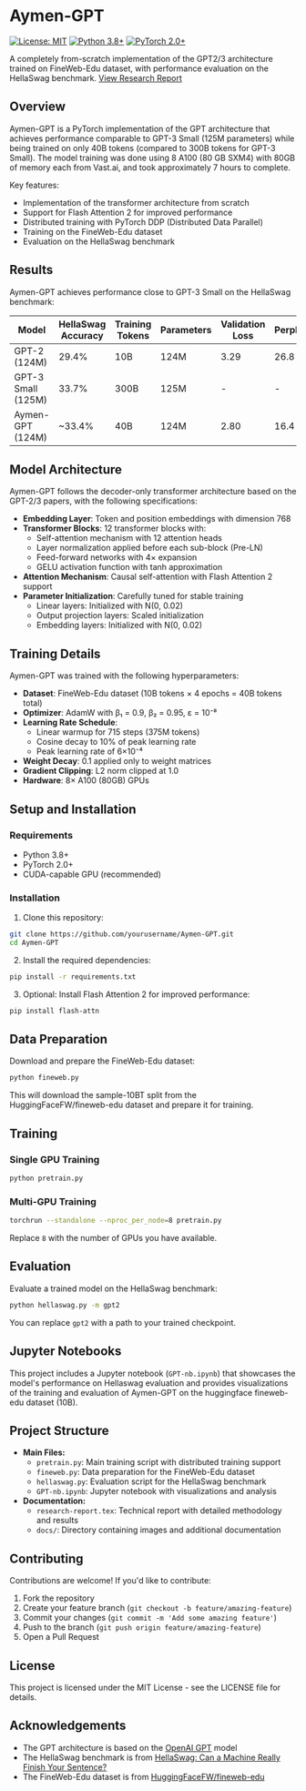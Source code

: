 # Aymen-GPT

[![License: MIT](https://img.shields.io/badge/License-MIT-yellow.svg)](https://opensource.org/licenses/MIT)
[![Python 3.8+](https://img.shields.io/badge/python-3.8+-blue.svg)](https://www.python.org/downloads/)
[![PyTorch 2.0+](https://img.shields.io/badge/PyTorch-2.0+-red.svg)](https://pytorch.org/)

A completely from-scratch implementation of the GPT2/3 architecture trained on FineWeb-Edu dataset, with performance evaluation on the HellaSwag benchmark. [View Research Report](https://drive.google.com/file/d/1LEzPnJ3gGAv_sDc7MuuNBgVsr5K_tjpR/view?usp=sharing)

## Overview

Aymen-GPT is a PyTorch implementation of the GPT architecture that achieves performance comparable to GPT-3 Small (125M parameters) while being trained on only 40B tokens (compared to 300B tokens for GPT-3 Small).
The model training was done using 8 A100 (80 GB SXM4) with 80GB of memory each from Vast.ai, and took approximately 7 hours to complete.

Key features:
- Implementation of the transformer architecture from scratch
- Support for Flash Attention 2 for improved performance
- Distributed training with PyTorch DDP (Distributed Data Parallel)
- Training on the FineWeb-Edu dataset
- Evaluation on the HellaSwag benchmark

## Results

Aymen-GPT achieves performance close to GPT-3 Small on the HellaSwag benchmark:

| Model | HellaSwag Accuracy | Training Tokens | Parameters | Validation Loss | Perplexity |
| ----- | ----------------- | -------------- | ---------- | --------------- | ---------- |
| GPT-2 (124M) | 29.4% | 10B | 124M | 3.29 | 26.8 |
| GPT-3 Small (125M) | 33.7% | 300B | 125M | - | - |
| Aymen-GPT (124M) | ~33.4% | 40B | 124M | 2.80 | 16.4 |


## Model Architecture

Aymen-GPT follows the decoder-only transformer architecture based on the GPT-2/3 papers, with the following specifications:

- **Embedding Layer**: Token and position embeddings with dimension 768
- **Transformer Blocks**: 12 transformer blocks with:
  - Self-attention mechanism with 12 attention heads
  - Layer normalization applied before each sub-block (Pre-LN)
  - Feed-forward networks with 4× expansion
  - GELU activation function with tanh approximation
- **Attention Mechanism**: Causal self-attention with Flash Attention 2 support
- **Parameter Initialization**: Carefully tuned for stable training
  - Linear layers: Initialized with N(0, 0.02)
  - Output projection layers: Scaled initialization
  - Embedding layers: Initialized with N(0, 0.02)

## Training Details

Aymen-GPT was trained with the following hyperparameters:

- **Dataset**: FineWeb-Edu dataset (10B tokens × 4 epochs = 40B tokens total)
- **Optimizer**: AdamW with β₁ = 0.9, β₂ = 0.95, ε = 10⁻⁸
- **Learning Rate Schedule**:
  - Linear warmup for 715 steps (375M tokens)
  - Cosine decay to 10% of peak learning rate
  - Peak learning rate of 6×10⁻⁴
- **Weight Decay**: 0.1 applied only to weight matrices
- **Gradient Clipping**: L2 norm clipped at 1.0
- **Hardware**: 8× A100 (80GB) GPUs


## Setup and Installation

### Requirements
- Python 3.8+
- PyTorch 2.0+
- CUDA-capable GPU (recommended)

### Installation

1. Clone this repository:
```bash
git clone https://github.com/yourusername/Aymen-GPT.git
cd Aymen-GPT
```

2. Install the required dependencies:
```bash
pip install -r requirements.txt
```

3. Optional: Install Flash Attention 2 for improved performance:
```bash
pip install flash-attn
```

## Data Preparation

Download and prepare the FineWeb-Edu dataset:

```bash
python fineweb.py
```

This will download the sample-10BT split from the HuggingFaceFW/fineweb-edu dataset and prepare it for training.

## Training

### Single GPU Training

```bash
python pretrain.py
```

### Multi-GPU Training

```bash
torchrun --standalone --nproc_per_node=8 pretrain.py
```

Replace `8` with the number of GPUs you have available.

## Evaluation

Evaluate a trained model on the HellaSwag benchmark:

```bash
python hellaswag.py -m gpt2
```

You can replace `gpt2` with a path to your trained checkpoint.

## Jupyter Notebooks

This project includes a Jupyter notebook (`GPT-nb.ipynb`) that showcases the model's performance on Hellaswag evaluation and provides visualizations of the training and evaluation of Aymen-GPT on the huggingface fineweb-edu dataset (10B).

## Project Structure

- **Main Files:**
  - `pretrain.py`: Main training script with distributed training support
  - `fineweb.py`: Data preparation for the FineWeb-Edu dataset
  - `hellaswag.py`: Evaluation script for the HellaSwag benchmark
  - `GPT-nb.ipynb`: Jupyter notebook with visualizations and analysis
- **Documentation:**
  - `research-report.tex`: Technical report with detailed methodology and results
  - `docs/`: Directory containing images and additional documentation

## Contributing

Contributions are welcome! If you'd like to contribute:

1. Fork the repository
2. Create your feature branch (`git checkout -b feature/amazing-feature`)
3. Commit your changes (`git commit -m 'Add some amazing feature'`)
4. Push to the branch (`git push origin feature/amazing-feature`)
5. Open a Pull Request

## License

This project is licensed under the MIT License - see the LICENSE file for details.

## Acknowledgements

- The GPT architecture is based on the [OpenAI GPT](https://github.com/openai/gpt-2) model
- The HellaSwag benchmark is from [HellaSwag: Can a Machine Really Finish Your Sentence?](https://rowanzellers.com/hellaswag/)
- The FineWeb-Edu dataset is from [HuggingFaceFW/fineweb-edu](https://huggingface.co/datasets/HuggingFaceFW/fineweb-edu)
